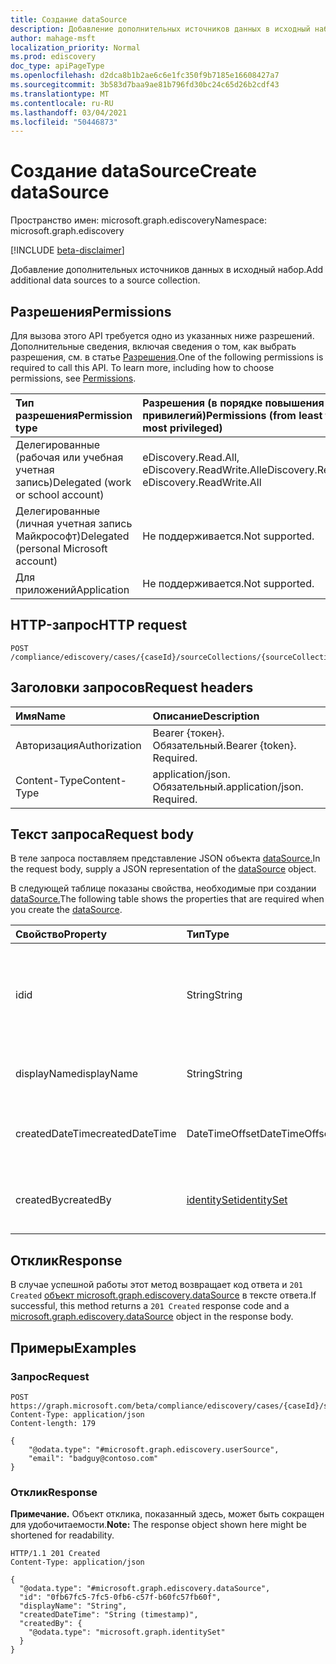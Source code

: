 ```yaml
---
title: Создание dataSource
description: Добавление дополнительных источников данных в исходный набор.
author: mahage-msft
localization_priority: Normal
ms.prod: ediscovery
doc_type: apiPageType
ms.openlocfilehash: d2dca8b1b2ae6c6e1fc350f9b7185e16608427a7
ms.sourcegitcommit: 3b583d7baa9ae81b796fd30bc24c65d26b2cdf43
ms.translationtype: MT
ms.contentlocale: ru-RU
ms.lasthandoff: 03/04/2021
ms.locfileid: "50446873"
---
```

# <a name="create-datasource"></a><span data-ttu-id="43805-103">Создание dataSource</span><span class="sxs-lookup"><span data-stu-id="43805-103">Create dataSource</span></span>

<span data-ttu-id="43805-104">Пространство имен: microsoft.graph.ediscovery</span><span class="sxs-lookup"><span data-stu-id="43805-104">Namespace: microsoft.graph.ediscovery</span></span>

[!INCLUDE [beta-disclaimer](../../includes/beta-disclaimer.md)]

<span data-ttu-id="43805-105">Добавление дополнительных источников данных в исходный набор.</span><span class="sxs-lookup"><span data-stu-id="43805-105">Add additional data sources to a source collection.</span></span>

## <a name="permissions"></a><span data-ttu-id="43805-106">Разрешения</span><span class="sxs-lookup"><span data-stu-id="43805-106">Permissions</span></span>

<span data-ttu-id="43805-p101">Для вызова этого API требуется одно из указанных ниже разрешений. Дополнительные сведения, включая сведения о том, как выбрать разрешения, см. в статье [Разрешения](/graph/permissions-reference).</span><span class="sxs-lookup"><span data-stu-id="43805-p101">One of the following permissions is required to call this API. To learn more, including how to choose permissions, see [Permissions](/graph/permissions-reference).</span></span>

|<span data-ttu-id="43805-109">Тип разрешения</span><span class="sxs-lookup"><span data-stu-id="43805-109">Permission type</span></span>|<span data-ttu-id="43805-110">Разрешения (в порядке повышения привилегий)</span><span class="sxs-lookup"><span data-stu-id="43805-110">Permissions (from least to most privileged)</span></span>|
|:---|:---|
|<span data-ttu-id="43805-111">Делегированные (рабочая или учебная учетная запись)</span><span class="sxs-lookup"><span data-stu-id="43805-111">Delegated (work or school account)</span></span>|<span data-ttu-id="43805-112">eDiscovery.Read.All, eDiscovery.ReadWrite.All</span><span class="sxs-lookup"><span data-stu-id="43805-112">eDiscovery.Read.All, eDiscovery.ReadWrite.All</span></span>|
|<span data-ttu-id="43805-113">Делегированные (личная учетная запись Майкрософт)</span><span class="sxs-lookup"><span data-stu-id="43805-113">Delegated (personal Microsoft account)</span></span>|<span data-ttu-id="43805-114">Не поддерживается.</span><span class="sxs-lookup"><span data-stu-id="43805-114">Not supported.</span></span>|
|<span data-ttu-id="43805-115">Для приложений</span><span class="sxs-lookup"><span data-stu-id="43805-115">Application</span></span>|<span data-ttu-id="43805-116">Не поддерживается.</span><span class="sxs-lookup"><span data-stu-id="43805-116">Not supported.</span></span>|

## <a name="http-request"></a><span data-ttu-id="43805-117">HTTP-запрос</span><span class="sxs-lookup"><span data-stu-id="43805-117">HTTP request</span></span>

<!-- {
  "blockType": "ignored"
}
-->

``` http
POST /compliance/ediscovery/cases/{caseId}/sourceCollections/{sourceCollectionId}/additionalSources
```

## <a name="request-headers"></a><span data-ttu-id="43805-118">Заголовки запросов</span><span class="sxs-lookup"><span data-stu-id="43805-118">Request headers</span></span>

|<span data-ttu-id="43805-119">Имя</span><span class="sxs-lookup"><span data-stu-id="43805-119">Name</span></span>|<span data-ttu-id="43805-120">Описание</span><span class="sxs-lookup"><span data-stu-id="43805-120">Description</span></span>|
|:---|:---|
|<span data-ttu-id="43805-121">Авторизация</span><span class="sxs-lookup"><span data-stu-id="43805-121">Authorization</span></span>|<span data-ttu-id="43805-p102">Bearer {токен}. Обязательный.</span><span class="sxs-lookup"><span data-stu-id="43805-p102">Bearer {token}. Required.</span></span>|
|<span data-ttu-id="43805-124">Content-Type</span><span class="sxs-lookup"><span data-stu-id="43805-124">Content-Type</span></span>|<span data-ttu-id="43805-p103">application/json. Обязательный.</span><span class="sxs-lookup"><span data-stu-id="43805-p103">application/json. Required.</span></span>|

## <a name="request-body"></a><span data-ttu-id="43805-127">Текст запроса</span><span class="sxs-lookup"><span data-stu-id="43805-127">Request body</span></span>

<span data-ttu-id="43805-128">В теле запроса поставляем представление JSON объекта [dataSource.](../resources/ediscovery-datasource.md)</span><span class="sxs-lookup"><span data-stu-id="43805-128">In the request body, supply a JSON representation of the [dataSource](../resources/ediscovery-datasource.md) object.</span></span>

<span data-ttu-id="43805-129">В следующей таблице показаны свойства, необходимые при создании [dataSource.](../resources/ediscovery-datasource.md)</span><span class="sxs-lookup"><span data-stu-id="43805-129">The following table shows the properties that are required when you create the [dataSource](../resources/ediscovery-datasource.md).</span></span>

|<span data-ttu-id="43805-130">Свойство</span><span class="sxs-lookup"><span data-stu-id="43805-130">Property</span></span>|<span data-ttu-id="43805-131">Тип</span><span class="sxs-lookup"><span data-stu-id="43805-131">Type</span></span>|<span data-ttu-id="43805-132">Описание</span><span class="sxs-lookup"><span data-stu-id="43805-132">Description</span></span>|
|:---|:---|:---|
|<span data-ttu-id="43805-133">id</span><span class="sxs-lookup"><span data-stu-id="43805-133">id</span></span>|<span data-ttu-id="43805-134">String</span><span class="sxs-lookup"><span data-stu-id="43805-134">String</span></span>|<span data-ttu-id="43805-135">ID для [случая sourceCollection.](../resources/ediscovery-sourcecollection.md)</span><span class="sxs-lookup"><span data-stu-id="43805-135">The ID for [sourceCollection](../resources/ediscovery-sourcecollection.md) case.</span></span> <span data-ttu-id="43805-136">Только для чтения.</span><span class="sxs-lookup"><span data-stu-id="43805-136">Read-only.</span></span> <span data-ttu-id="43805-137">Унаследованный от [сущности](../resources/entity.md)</span><span class="sxs-lookup"><span data-stu-id="43805-137">Inherited from [entity](../resources/entity.md)</span></span>|
|<span data-ttu-id="43805-138">displayName</span><span class="sxs-lookup"><span data-stu-id="43805-138">displayName</span></span>|<span data-ttu-id="43805-139">String</span><span class="sxs-lookup"><span data-stu-id="43805-139">String</span></span>|<span data-ttu-id="43805-140">Имя [источникаCollection](../resources/ediscovery-sourcecollection.md)</span><span class="sxs-lookup"><span data-stu-id="43805-140">The name of the [sourceCollection](../resources/ediscovery-sourcecollection.md)</span></span>|
|<span data-ttu-id="43805-141">createdDateTime</span><span class="sxs-lookup"><span data-stu-id="43805-141">createdDateTime</span></span>|<span data-ttu-id="43805-142">DateTimeOffset</span><span class="sxs-lookup"><span data-stu-id="43805-142">DateTimeOffset</span></span>|<span data-ttu-id="43805-143">Дата и время создания [sourceCollection.](../resources/ediscovery-sourcecollection.md)</span><span class="sxs-lookup"><span data-stu-id="43805-143">The date and time when the [sourceCollection](../resources/ediscovery-sourcecollection.md) was created.</span></span>|
|<span data-ttu-id="43805-144">createdBy</span><span class="sxs-lookup"><span data-stu-id="43805-144">createdBy</span></span>|[<span data-ttu-id="43805-145">identitySet</span><span class="sxs-lookup"><span data-stu-id="43805-145">identitySet</span></span>](../resources/identityset.md)|<span data-ttu-id="43805-146">Пользователь, создавший [sourceCollection.](../resources/ediscovery-sourcecollection.md)</span><span class="sxs-lookup"><span data-stu-id="43805-146">The user who created the [sourceCollection](../resources/ediscovery-sourcecollection.md).</span></span>|

## <a name="response"></a><span data-ttu-id="43805-147">Отклик</span><span class="sxs-lookup"><span data-stu-id="43805-147">Response</span></span>

<span data-ttu-id="43805-148">В случае успешной работы этот метод возвращает код ответа и `201 Created` [объект microsoft.graph.ediscovery.dataSource](../resources/ediscovery-datasource.md) в тексте ответа.</span><span class="sxs-lookup"><span data-stu-id="43805-148">If successful, this method returns a `201 Created` response code and a [microsoft.graph.ediscovery.dataSource](../resources/ediscovery-datasource.md) object in the response body.</span></span>

## <a name="examples"></a><span data-ttu-id="43805-149">Примеры</span><span class="sxs-lookup"><span data-stu-id="43805-149">Examples</span></span>

### <a name="request"></a><span data-ttu-id="43805-150">Запрос</span><span class="sxs-lookup"><span data-stu-id="43805-150">Request</span></span>

<!-- {
  "blockType": "request",
  "name": "create_datasource_from_"
}
-->

``` http
POST https://graph.microsoft.com/beta/compliance/ediscovery/cases/{caseId}/sourceCollections/{sourceCollectionId}/additionalSources
Content-Type: application/json
Content-length: 179

{
    "@odata.type": "#microsoft.graph.ediscovery.userSource",
    "email": "badguy@contoso.com"
}
```

### <a name="response"></a><span data-ttu-id="43805-151">Отклик</span><span class="sxs-lookup"><span data-stu-id="43805-151">Response</span></span>

<span data-ttu-id="43805-152">**Примечание.** Объект отклика, показанный здесь, может быть сокращен для удобочитаемости.</span><span class="sxs-lookup"><span data-stu-id="43805-152">**Note:** The response object shown here might be shortened for readability.</span></span>
<!-- {
  "blockType": "response",
  "truncated": true,
  "@odata.type": "microsoft.graph.ediscovery.dataSource"
}
-->

``` http
HTTP/1.1 201 Created
Content-Type: application/json

{
  "@odata.type": "#microsoft.graph.ediscovery.dataSource",
  "id": "0fb67fc5-7fc5-0fb6-c57f-b60fc57fb60f",
  "displayName": "String",
  "createdDateTime": "String (timestamp)",
  "createdBy": {
    "@odata.type": "microsoft.graph.identitySet"
  }
}
```
